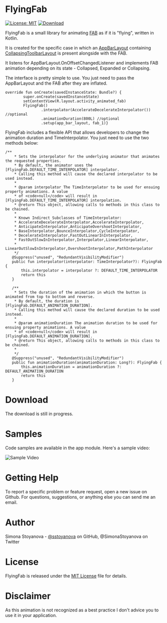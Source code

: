 FlyingFab
==============

[![License: MIT](https://img.shields.io/badge/License-MIT-yellow.svg)](https://opensource.org/licenses/MIT) [ ![Download](https://api.bintray.com/packages/sstoyanova/flyingfab/flying-fab/images/download.svg?version=0.0.3) ](https://bintray.com/sstoyanova/flyingfab/flying-fab/0.0.3/link)

FlyingFab is a small library for animating [FAB](https://developer.android.com/reference/android/support/design/widget/FloatingActionButton.html) as if it is "flying", written in Kotlin.

It is created for the specific case in which an [AppBarLayout](https://developer.android.com/reference/android/support/design/widget/AppBarLayout.html) containing [CollapsingToolbarLayout](https://developer.android.com/reference/android/support/design/widget/CollapsingToolbarLayout.html) is present alongside with the FAB. 


It listens for AppBarLayout.OnOffsetChangedListener and implements FAB animation depending on its state - Collapsed, Expanded or Collapsing.

The interface is pretty simple to use. You just need to pass the AppBarLayout and the FAB after they are inflated.

```
override fun onCreate(savedInstanceState: Bundle?) {
        super.onCreate(savedInstanceState)
        setContentView(R.layout.activity_animated_fab)
        FlyingFab()
                .interpolator(AccelerateDecelerateInterpolator()) //optional
                .animationDuration(800L) //optional
                .setup(app_bar_layout, fab_1)}
```

FlyingFab includes a flexible API that allows developers to change the animation duration and TimeInterpolator. You just need to use the two methods below:

 ```
/**
     * Sets the interpolator for the underlying animator that animates the requested properties.
     * By default, the animator uses the [FlyingFab.DEFAULT_TIME_INTERPOLATOR] interpolator.
     * Calling this method will cause the declared interpolator to be used instead.
     *
     * @param interpolator The TimeInterpolator to be used for ensuing property animations. A value
     * of <code>null</code> will result in [FlyingFab.DEFAULT_TIME_INTERPOLATOR] interpolation.
     * @return This object, allowing calls to methods in this class to be chained.
     *
     * Known Indirect Subclasses of TimeInterpolator:
     * AccelerateDecelerateInterpolator,AccelerateInterpolator,
     * AnticipateInterpolator,AnticipateOvershootInterpolator,
     * BaseInterpolator,BounceInterpolator,CycleInterpolator,
     * DecelerateInterpolator,FastOutLinearInInterpolator,
     * FastOutSlowInInterpolator,Interpolator,LinearInterpolator,
     * LinearOutSlowInInterpolator,OvershootInterpolator,PathInterpolator
     */
    @Suppress("unused", "RedundantVisibilityModifier")
    public fun interpolator(interpolator: TimeInterpolator?): FlyingFab {
        this.interpolator = interpolator ?: DEFAULT_TIME_INTERPOLATOR
        return this
    }

    /**
     * Sets the duration of the animation in which the button is animated from top to bottom and reverse.
     * By default, the duration is [FlyingFab.DEFAULT_ANIMATION_DURATION].
     * Calling this method will cause the declared duration to be used instead.
     *
     * @param animationDuration The animation duration to be used for ensuing property animations. A value
     * of <code>null</code> will result in [FlyingFab.DEFAULT_ANIMATION_DURATION].
     * @return This object, allowing calls to methods in this class to be chained.
     *
     */
    @Suppress("unused", "RedundantVisibilityModifier")
    public fun animationDuration(animationDuration: Long?): FlyingFab {
        this.animationDuration = animationDuration ?: DEFAULT_ANIMATION_DURATION
        return this
    }
```


Download
===========
The download is still in progress.

Samples
========
Code samples are available in the app module.
Here's a sample video:

![Sample Video](https://github.com/sstoyanova/flying-fab/blob/master/FlyingFabExample.gif)


Getting Help
========
To report a specific problem or feature request, open a new issue on Github. For questions, suggestions, or anything else you can send me an email.

Author
========
Simona Stoyanova - [@sstoyanova](https://github.com/sstoyanova) on GitHub, @SimonaStoyanova on Twitter

License
========
FlyingFab is released under the [MIT License](https://gitlab.com/SimonaStoyanova/flying-fab/blob/master/LICENSE) file for details.

Disclaimer
========
As this animation is not recognized as a best practice I don't advice you to use it in your application.
